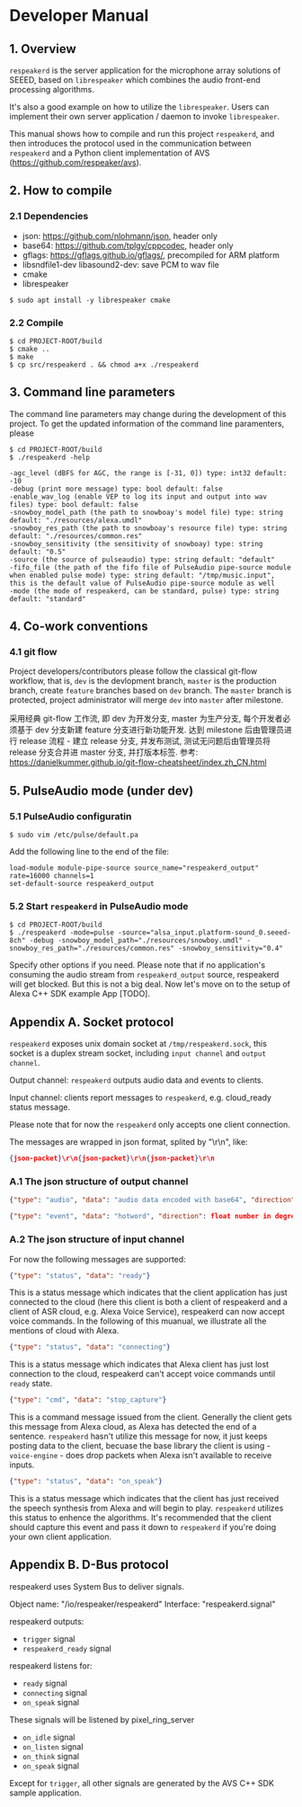 # Developer Manual

## 1. Overview

`respeakerd` is the server application for the microphone array solutions of SEEED, based on `librespeaker` which combines the audio front-end processing algorithms.

It's also a good example on how to utilize the `librespeaker`. Users can implement their own server application / daemon to invoke `librespeaker`.

This manual shows how to compile and run this project `respeakerd`, and then introduces the protocol used in the communication between `respeakerd` and a Python client implementation of AVS (https://github.com/respeaker/avs).

## 2. How to compile

### 2.1 Dependencies

- json: https://github.com/nlohmann/json, header only
- base64: https://github.com/tplgy/cppcodec, header only
- gflags: https://gflags.github.io/gflags/, precompiled for ARM platform
- libsndfile1-dev libasound2-dev: save PCM to wav file
- cmake
- librespeaker

```shell
$ sudo apt install -y librespeaker cmake
```

### 2.2 Compile

```shell
$ cd PROJECT-ROOT/build
$ cmake ..
$ make
$ cp src/respeakerd . && chmod a+x ./respeakerd
```

## 3. Command line parameters

The command line parameters may change during the development of this project. To get the updated information of the command line paramenters, please

```shell
$ cd PROJECT-ROOT/build
$ ./respeakerd -help
```

```shell
-agc_level (dBFS for AGC, the range is [-31, 0]) type: int32 default: -10
-debug (print more message) type: bool default: false
-enable_wav_log (enable VEP to log its input and output into wav files) type: bool default: false
-snowboy_model_path (the path to snowboay's model file) type: string default: "./resources/alexa.umdl"
-snowboy_res_path (the path to snowboay's resource file) type: string default: "./resources/common.res"
-snowboy_sensitivity (the sensitivity of snowboay) type: string default: "0.5"
-source (the source of pulseaudio) type: string default: "default"
-fifo_file (the path of the fifo file of PulseAudio pipe-source module when enabled pulse mode) type: string default: "/tmp/music.input", this is the default value of PulseAudio pipe-source module as well
-mode (the mode of respeakerd, can be standard, pulse) type: string default: "standard"
```

## 4. Co-work conventions

### 4.1 git flow

Project developers/contributors please follow the classical git-flow workflow, that is, `dev` is the devlopment branch, `master` is the production branch, create `feature` branches based on `dev` branch. The `master` branch is protected, project administrator will merge `dev` into `master` after milestone.

采用经典 git-flow 工作流, 即 dev 为开发分支, master 为生产分支, 每个开发者必须基于 dev 分支新建 feature 分支进行新功能开发. 达到 milestone 后由管理员进行 release 流程 - 建立 release 分支, 并发布测试, 测试无问题后由管理员将  release 分支合并进 master 分支, 并打版本标签.
参考: https://danielkummer.github.io/git-flow-cheatsheet/index.zh_CN.html

## 5. PulseAudio mode (under dev)

### 5.1 PulseAudio configuratin

```shell
$ sudo vim /etc/pulse/default.pa
```

Add the following line to the end of the file:

```text
load-module module-pipe-source source_name="respeakerd_output" rate=16000 channels=1
set-default-source respeakerd_output
```

### 5.2 Start `respeakerd` in PulseAudio mode

```
$ cd PROJECT-ROOT/build
$ ./respeakerd -mode=pulse -source="alsa_input.platform-sound_0.seeed-8ch" -debug -snowboy_model_path="./resources/snowboy.umdl" -snowboy_res_path="./resources/common.res" -snowboy_sensitivity="0.4"
```

Specify other options if you need. Please note that if no application's consuming the audio stream from `respeakerd_output` source, respeakerd will get blocked. But this is not a big deal. Now let's move on to the setup of Alexa C++ SDK example App [TODO].

## Appendix A. Socket protocol

`respeakerd` exposes unix domain socket at `/tmp/respeakerd.sock`, this socket is a duplex stream socket, including `input channel` and `output channel`.

Output channel: `respeakerd` outputs audio data and events to clients.

Input channel: clients report messages to `respeakerd`, e.g. cloud_ready status message.

Please note that for now the `respeakerd` only accepts one client connection.

The messages are wrapped in json format, splited by "\r\n", like:

```json
{json-packet}\r\n{json-packet}\r\n{json-packet}\r\n
```

### A.1 The json structure of output channel

```json
{"type": "audio", "data": "audio data encoded with base64", "direction": float number in degree unit}
```

```json
{"type": "event", "data": "hotword", "direction": float number in degree unit}
```

### A.2 The json structure of input channel

For now the following messages are supported:

```json
{"type": "status", "data": "ready"}
```

This is a status message which indicates that the client application has just connected to the cloud (here this client is both a client of respeakerd and a client of ASR cloud, e.g. Alexa Voice Service), respeakerd can now accept voice commands. In the following of this muanual, we illustrate all the mentions of cloud with Alexa.

```json
{"type": "status", "data": "connecting"}
```

This is a status message which indicates that Alexa client has just lost connection to the cloud, respeakerd can't accept voice commands until `ready` state.

```json
{"type": "cmd", "data": "stop_capture"}
```

This is a command message issued from the client. Generally the client gets this message from Alexa cloud, as Alexa has detected the end of a sentence. `respeakerd` hasn't utilize this message for now, it just keeps posting data to the client, becuase the base library the client is using - `voice-engine` - does drop packets when Alexa isn't available to receive inputs.

```json
{"type": "status", "data": "on_speak"}
```

This is a status message which indicates that the client has just received the speech synthesis from Alexa and will begin to play. `respeakerd` utilizes this status to enhence the algorithms. It's recommended that the client should capture this event and pass it down to `respeakerd` if you're doing your own client application.

## Appendix B. D-Bus protocol

respeakerd uses System Bus to deliver signals.

Object name: "/io/respeaker/respeakerd"
Interface: "respeakerd.signal"

respeakerd outputs:
- `trigger` signal
- `respeakerd_ready` signal

respeakerd listens for:
- `ready` signal
- `connecting` signal
- `on_speak` signal

These signals will be listened by pixel_ring_server
- `on_idle` signal
- `on_listen` signal
- `on_think` signal
- `on_speak` signal

Except for `trigger`, all other signals are generated by the AVS C++ SDK sample application.

